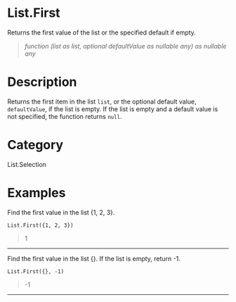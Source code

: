﻿# List.First
Returns the first value of the list or the specified default if empty.
> _function (list as list, optional defaultValue as nullable any) as nullable any_
# Description 
Returns the first item in the list <code>list</code>, or the optional default value, <code>defaultValue</code>, if the list is empty.
    If the list is empty and a default value is not specified, the function returns <code>null</code>.
# Category 
List.Selection
# Examples 
Find the first value in the list {1, 2, 3}.
```
List.First({1, 2, 3})
```
> 1
***
Find the first value in the list {}. If the list is empty, return -1.
```
List.First({}, -1)
```
> -1
***
